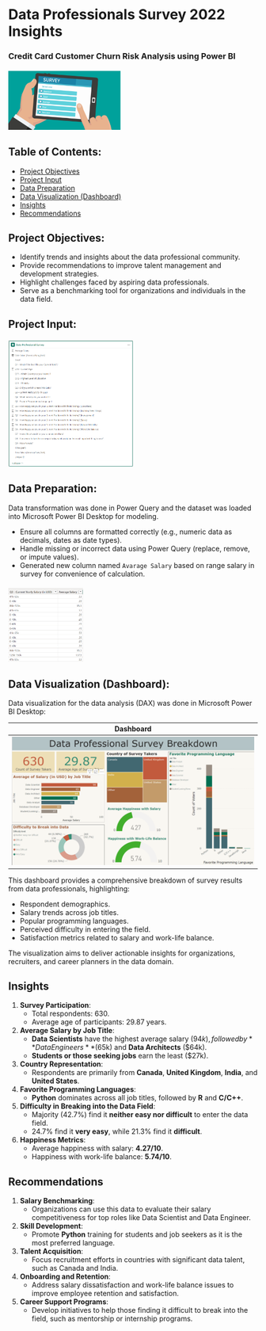 # Data Professionals Survey 2022 Insights

### Credit Card Customer Churn Risk Analysis using **Power BI**
<p align="left" style="margin-top: 20px; margin-bottom: 20px;">
<img width="45%" src="https://github.com/ThuyTran102/DA__5__dashboard__Data_Professionals_Survey_Insights/blob/main/images/survey.jpg" alt="survey"></img>
</p>

## Table of Contents:
- [Project Objectives](https://github.com/ThuyTran102/DA__5__dashboard__Data_Professionals_Survey_Insights?tab=readme-ov-file#project-objectives)
- [Project Input](https://github.com/ThuyTran102/DA__5__dashboard__Data_Professionals_Survey_Insights?tab=readme-ov-file#project-input)
- [Data Preparation](https://github.com/ThuyTran102/DA__5__dashboard__Data_Professionals_Survey_Insights?tab=readme-ov-file#data-preparation)
- [Data Visualization (Dashboard)](https://github.com/ThuyTran102/DA__5__dashboard__Data_Professionals_Survey_Insights?tab=readme-ov-file#data-visualization-dashboard)
- [Insights](https://github.com/ThuyTran102/DA__5__dashboard__Data_Professionals_Survey_Insights?tab=readme-ov-file#insights)
- [Recommendations](https://github.com/ThuyTran102/DA__5__dashboard__Data_Professionals_Survey_Insights?tab=readme-ov-file#recommendations)



## Project Objectives:
- Identify trends and insights about the data professional community.
- Provide recommendations to improve talent management and development strategies.
- Highlight challenges faced by aspiring data professionals.
- Serve as a benchmarking tool for organizations and individuals in the data field.

## Project Input: 
<p align="left" style="margin-top: 20px; margin-bottom: 20px;">
<img width="50%" src="https://github.com/ThuyTran102/DA__5__dashboard__Data_Professionals_Survey_Insights/blob/main/images/features.png" alt="features"></img>
</p>


## Data Preparation:
Data transformation was done in Power Query and the dataset was loaded into Microsoft Power BI Desktop for modeling.
- Ensure all columns are formatted correctly (e.g., numeric data as decimals, dates as date types).
- Handle missing or incorrect data using Power Query (replace, remove, or impute values).
- Generated new column named `Avarage Salary` based on range salary in survey for convenience of calculation.

<p align="left" style="margin-top: 20px; margin-bottom: 20px;">
<img width="30%" src="https://github.com/ThuyTran102/DA__5__dashboard__Data_Professionals_Survey_Insights/blob/main/images/new_column.png" alt="new_column"></img>
</p>
  

## Data Visualization (Dashboard):
Data visualization for the data analysis (DAX) was done in Microsoft Power BI Desktop:

| Dashboard |
| ----------- |
|![dashboard1](https://github.com/ThuyTran102/DA__5__dashboard__Data_Professionals_Survey_Insights/blob/main/images/4_Data%20Professionals%20Survey%20Insights%20(Power%20BI).png)|

This dashboard provides a comprehensive breakdown of survey results from data professionals, highlighting:
- Respondent demographics.
- Salary trends across job titles.
- Popular programming languages.
- Perceived difficulty in entering the field.
- Satisfaction metrics related to salary and work-life balance.

The visualization aims to deliver actionable insights for organizations, recruiters, and career planners in the data domain.


## Insights
1. **Survey Participation**: 
   - Total respondents: 630.
   - Average age of participants: 29.87 years.
2. **Average Salary by Job Title**:
   - **Data Scientists** have the highest average salary ($94k), followed by **Data Engineers** ($65k) and **Data Architects** ($64k).
   - **Students or those seeking jobs** earn the least ($27k).
3. **Country Representation**:
   - Respondents are primarily from **Canada**, **United Kingdom**, **India**, and **United States**.
4. **Favorite Programming Languages**:
   - **Python** dominates across all job titles, followed by **R** and **C/C++**.
5. **Difficulty in Breaking into the Data Field**:
   - Majority (42.7%) find it **neither easy nor difficult** to enter the data field.
   - 24.7% find it **very easy**, while 21.3% find it **difficult**.
6. **Happiness Metrics**:
   - Average happiness with salary: **4.27/10**.
   - Happiness with work-life balance: **5.74/10**.

## Recommendations
1. **Salary Benchmarking**:
   - Organizations can use this data to evaluate their salary competitiveness for top roles like Data Scientist and Data Engineer.
2. **Skill Development**:
   - Promote **Python** training for students and job seekers as it is the most preferred language.
3. **Talent Acquisition**:
   - Focus recruitment efforts in countries with significant data talent, such as Canada and India.
4. **Onboarding and Retention**:
   - Address salary dissatisfaction and work-life balance issues to improve employee retention and satisfaction.
5. **Career Support Programs**:
   - Develop initiatives to help those finding it difficult to break into the field, such as mentorship or internship programs.
